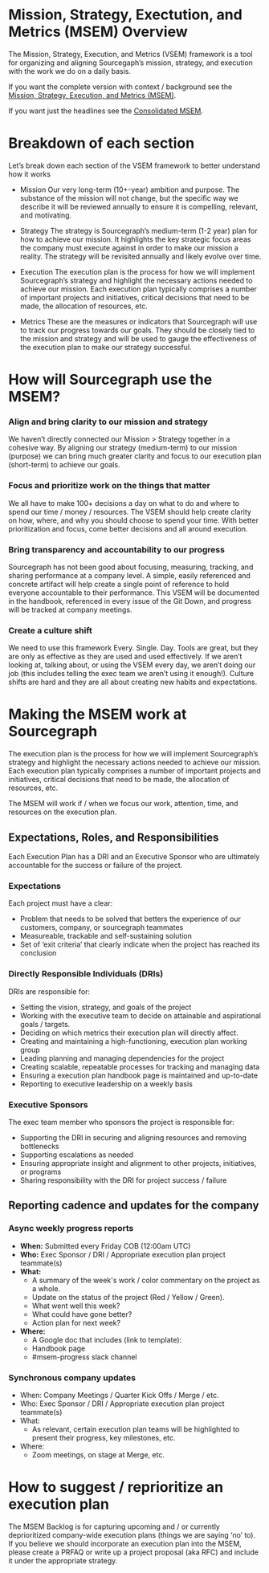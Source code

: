 # Mission, Strategy, Exectution, and Metrics (MSEM) Overview

The Mission, Strategy, Execution, and Metrics (VSEM) framework is a tool for organizing and aligning Sourcegaph’s mission, strategy, and execution with the work we do on a daily basis.

If you want the complete version with context / background see the [Mission, Strategy, Execution, and Metrics (MSEM)](https://docs.google.com/document/u/0/d/1ZgGq3Ox1c1i_3z1z-zLANVDkj2iif_ZUPFq5NvZmAis/edit).

If you want just the headlines see the [Consolidated MSEM](https://docs.google.com/document/u/0/d/1B5RXpMB3GbE44BgQh1gEH2QwT2EX_eVLw6Opw3y4WHY/edit).

# Breakdown of each section

Let’s break down each section of the VSEM framework to better understand how it works

- Mission
  Our very long-term (10+-year) ambition and purpose. The substance of the mission will not change, but the specific way we describe it will be reviewed annually to ensure it is compelling, relevant, and motivating.

- Strategy
  The strategy is Sourcegraph’s medium-term (1-2 year) plan for how to achieve our mission. It highlights the key strategic focus areas the company must execute against in order to make our mission a reality. The strategy will be revisited annually and likely evolve over time.

- Execution
  The execution plan is the process for how we will implement Sourcegraph’s strategy and highlight the necessary actions needed to achieve our mission. Each execution plan typically comprises a number of important projects and initiatives, critical decisions that need to be made, the allocation of resources, etc.

- Metrics
  These are the measures or indicators that Sourcegraph will use to track our progress towards our goals. They should be closely tied to the mission and strategy and will be used to gauge the effectiveness of the execution plan to make our strategy successful.

# How will Sourcegraph use the MSEM?

### Align and bring clarity to our mission and strategy

We haven’t directly connected our Mission > Strategy together in a cohesive way. By aligning our strategy (medium-term) to our mission (purpose) we can bring much greater clarity and focus to our execution plan (short-term) to achieve our goals.

### Focus and prioritize work on the things that matter

We all have to make 100+ decisions a day on what to do and where to spend our time / money / resources. The VSEM should help create clarity on how, where, and why you should choose to spend your time. With better prioritization and focus, come better decisions and all around execution.

### Bring transparency and accountability to our progress

Sourcegraph has not been good about focusing, measuring, tracking, and sharing performance at a company level. A simple, easily referenced and concrete artifact will help create a single point of reference to hold everyone accountable to their performance. This VSEM will be documented in the handbook, referenced in every issue of the Git Down, and progress will be tracked at company meetings.

### Create a culture shift

We need to use this framework Every. Single. Day. Tools are great, but they are only as effective as they are used and used effectively. If we aren’t looking at, talking about, or using the VSEM every day, we aren’t doing our job (this includes telling the exec team we aren’t using it enough!). Culture shifts are hard and they are all about creating new habits and expectations.

# Making the MSEM work at Sourcegraph

The execution plan is the process for how we will implement Sourcegraph’s strategy and highlight the necessary actions needed to achieve our mission. Each execution plan typically comprises a number of important projects and initiatives, critical decisions that need to be made, the allocation of resources, etc.

The MSEM will work if / when we focus our work, attention, time, and resources on the execution plan.

## Expectations, Roles, and Responsibilities

Each Execution Plan has a DRI and an Executive Sponsor who are ultimately accountable for the success or failure of the project.

### Expectations

Each project must have a clear:

- Problem that needs to be solved that betters the experience of our customers, company, or sourcegraph teammates
- Measureable, trackable and self-sustaining solution
- Set of ‘exit criteria’ that clearly indicate when the project has reached its conclusion

### Directly Responsible Individuals (DRIs)

DRIs are responsible for:

- Setting the vision, strategy, and goals of the project
- Working with the executive team to decide on attainable and aspirational goals / targets.
- Deciding on which metrics their execution plan will directly affect.
- Creating and maintaining a high-functioning, execution plan working group
- Leading planning and managing dependencies for the project
- Creating scalable, repeatable processes for tracking and managing data
- Ensuring a execution plan handbook page is maintained and up-to-date
- Reporting to executive leadership on a weekly basis

### Executive Sponsors

The exec team member who sponsors the project is responsible for:

- Supporting the DRI in securing and aligning resources and removing bottlenecks
- Supporting escalations as needed
- Ensuring appropriate insight and alignment to other projects, initiatives, or programs
- Sharing responsibility with the DRI for project success / failure

## Reporting cadence and updates for the company

### Async weekly progress reports

- **When:** Submitted every Friday COB (12:00am UTC)
- **Who:** Exec Sponsor / DRI / Appropriate execution plan project teammate(s)
- **What:**
  - A summary of the week's work / color commentary on the project as a whole.
  - Update on the status of the project (Red / Yellow / Green).
  - What went well this week?
  - What could have gone better?
  - Action plan for next week?
- **Where:**
  - A Google doc that includes (link to template):
  - Handbook page
  - #msem-progress slack channel

### Synchronous company updates

- When: Company Meetings / Quarter Kick Offs / Merge / etc.
- Who: Exec Sponsor / DRI / Appropriate execution plan project teammate(s)
- What:
  - As relevant, certain execution plan teams will be highlighted to present their progress, key milestones, etc.
- Where:
  - Zoom meetings, on stage at Merge, etc.

# How to suggest / reprioritize an execution plan

The MSEM Backlog is for capturing upcoming and / or currently deprioritized company-wide execution plans (things we are saying ‘no’ to). If you believe we should incorporate an execution plan into the MSEM, please create a PRFAQ or write up a project proposal (aka RFC) and include it under the appropriate strategy.
